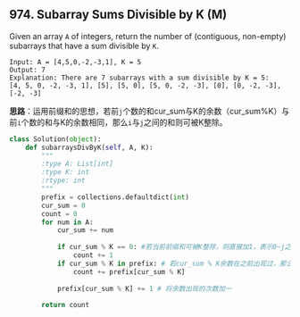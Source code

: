 ## 974. Subarray Sums Divisible by K (M)

Given an array `A` of integers, return the number of (contiguous, non-empty) subarrays that have a sum divisible by `K`.

```
Input: A = [4,5,0,-2,-3,1], K = 5
Output: 7
Explanation: There are 7 subarrays with a sum divisible by K = 5:
[4, 5, 0, -2, -3, 1], [5], [5, 0], [5, 0, -2, -3], [0], [0, -2, -3], [-2, -3]
```

**思路**：运用前缀和的思想，若前`j`个数的和cur_sum与K的余数（cur_sum%K）与前`i`个数的和与K的余数相同，那么`i`与`j`之间的和则可被K整除。

```python
class Solution(object):
    def subarraysDivByK(self, A, K):
        """
        :type A: List[int]
        :type K: int
        :rtype: int
        """
        prefix = collections.defaultdict(int)
        cur_sum = 0
        count = 0
        for num in A:
            cur_sum += num
            
            if cur_sum % K == 0: #若当前前缀和可被K整除，则直接加1，表示0~j之间的数和可被i整除
                count += 1
            if cur_sum % K in prefix: # 若cur_sum % K余数在之前出现过，那么出现的次数及代表和可被K整除的subarray个数
                count += prefix[cur_sum % K]
                
            prefix[cur_sum % K] += 1 # 将余数出现的次数加一
                
        return count
```



